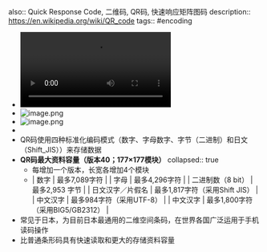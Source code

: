 also:: Quick Response Code, 二维码, QR码, 快速响应矩阵图码
description:: https://en.wikipedia.org/wiki/QR_code
tags:: #encoding

- ![二维码的工作原理图.mp4](../assets/encoding/二维码的工作原理图_1649517465982_0.mp4)
- ![image.png](../assets/encoding/image_1649518251181_0.png)
- ![image.png](../assets/encoding/image_1649518314106_0.png)
-
- QR码使用四种标准化编码模式（数字、字母数字、字节（二进制）和日文（Shift_JIS））来存储数据
- **QR码最大资料容量（版本40；177×177模块）**
  collapsed:: true
  - 每增加一个版本，长宽各增加4个模块
  - | 数字 | 最多7,089字符 |
    | 字母 | 最多4,296字符 |
    | 二进制数（8 bit） | 最多2,953 字节 |
    | 日文汉字／片假名 | 最多1,817字符（采用Shift JIS） |
    | 中文汉字 | 最多984字符（采用UTF-8） |
    | 中文汉字 | 最多1,800字符（采用BIG5/GB2312） |
- 常见于日本，为目前日本最通用的二维空间条码，在世界各国广泛运用于手机读码操作
- 比普通条形码具有快速读取和更大的存储资料容量